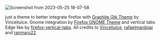 ![Screenshot from 2023-05-25 18-07-58](https://github.com/paolocalosso/ff_graphite/assets/5927377/a085ec1f-371e-44e7-8e7a-38188f63f589)



just a theme to better integrate firefox with [Graphite Gtk Theme](https://github.com/vinceliuice/Graphite-gtk-theme) by Vinceliuice. Gnome integration by [Firefox GNOME Theme](https://github.com/rafaelmardojai/firefox-gnome-theme) and vertical tabs Edge like by [firefox-vertical-tabs](https://github.com/ranmaru22/firefox-vertical-tabs).
All credits to [Vinceliuice](https://github.com/vinceliuice), [rafaelmardojai](https://github.com/rafaelmardojai) and [ranmaru22](https://github.com/ranmaru22).
